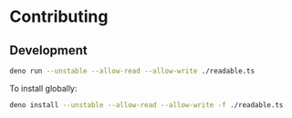 # Contributing

## Development

```sh
deno run --unstable --allow-read --allow-write ./readable.ts
```

To install globally:

```sh
deno install --unstable --allow-read --allow-write -f ./readable.ts
```
